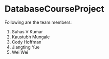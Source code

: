 # DatabaseCourseProject

Following are the team members:
1. Suhas V Kumar
2. Kaustubh Mungale
3. Cody Hoffman
4. Jiangting Yue
5. Wei Wei

